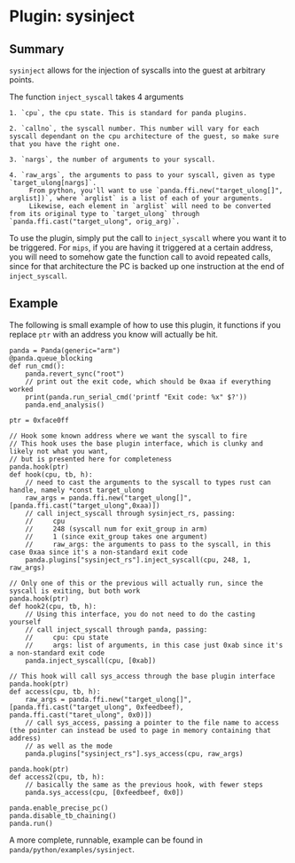 Plugin: sysinject
===========

Summary
------
`sysinject` allows for the injection of syscalls into the guest at arbitrary points. 

The function `inject_syscall` takes 4 arguments

    1. `cpu`, the cpu state. This is standard for panda plugins.

    2. `callno`, the syscall number. This number will vary for each syscall dependant on the cpu architecture of the guest, so make sure that you have the right one.

    3. `nargs`, the number of arguments to your syscall.

    4. `raw_args`, the arguments to pass to your syscall, given as type `target_ulong[nargs]`. 
         From python, you'll want to use `panda.ffi.new("target_ulong[]", arglist])`, where `arglist` is a list of each of your arguments.
         Likewise, each element in `arglist` will need to be converted from its original type to `target_ulong` through `panda.ffi.cast("target_ulong", orig_arg)`.

To use the plugin, simply put the call to `inject_syscall` where you want it to be triggered. For `mips`, if you are having it triggered at a certain address, you will need to somehow gate the function call to avoid repeated calls, since for that architecture the PC is backed up one instruction at the end of `inject_syscall`.

Example
------

The following is small example of how to use this plugin, it functions if you replace `ptr` with an address you know will actually be hit.


```from pandare import Panda
panda = Panda(generic="arm")
@panda.queue_blocking
def run_cmd():
    panda.revert_sync("root")
    // print out the exit code, which should be 0xaa if everything worked
    print(panda.run_serial_cmd('printf "Exit code: %x" $?'))
    panda.end_analysis()

ptr = 0xface0ff

// Hook some known address where we want the syscall to fire
// This hook uses the base plugin interface, which is clunky and likely not what you want,
// but is presented here for completeness
panda.hook(ptr)
def hook(cpu, tb, h):
    // need to cast the arguments to the syscall to types rust can handle, namely *const target_ulong
    raw_args = panda.ffi.new("target_ulong[]", [panda.ffi.cast("target_ulong",0xaa)])
    // call inject_syscall through sysinject_rs, passing: 
    //     cpu 
    //     248 (syscall num for exit_group in arm)
    //     1 (since exit_group takes one argument)
    //     raw_args: the arguments to pass to the syscall, in this case 0xaa since it's a non-standard exit code
    panda.plugins["sysinject_rs"].inject_syscall(cpu, 248, 1, raw_args)

// Only one of this or the previous will actually run, since the syscall is exiting, but both work
panda.hook(ptr)
def hook2(cpu, tb, h):
    // Using this interface, you do not need to do the casting yourself
    // call inject_syscall through panda, passing:
    //     cpu: cpu state
    //     args: list of arguments, in this case just 0xab since it's a non-standard exit code
    panda.inject_syscall(cpu, [0xab])
    
// This hook will call sys_access through the base plugin interface
panda.hook(ptr)
def access(cpu, tb, h):
    raw_args = panda.ffi.new("target_ulong[]", [panda.ffi.cast("target_ulong", 0xfeedbeef), panda.ffi.cast("taret_ulong", 0x0)])
    // call sys_access, passing a pointer to the file name to access (the pointer can instead be used to page in memory containing that address)
    // as well as the mode
    panda.plugins["sysinject_rs"].sys_access(cpu, raw_args)
    
panda.hook(ptr)
def access2(cpu, tb, h):
    // basically the same as the previous hook, with fewer steps
    panda.sys_access(cpu, [0xfeedbeef, 0x0])
    
panda.enable_precise_pc()
panda.disable_tb_chaining()
panda.run()
```

A more complete, runnable, example can be found in `panda/python/examples/sysinject`.
